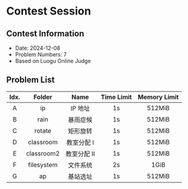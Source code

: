 # Contest Session

## Contest Information

- Date: 2024-12-08
- Problem Numbers: 7
- Based on Luogu Online Judge

## Problem List

| Idx. | Folder |    Name    | Time Limit | Memory Limit |
| :--: | :----: | :--------: | :--------: | :----------: |
|  A   | ip | IP 地址 | 1s | 512MiB |
|  B   | rain | 暴雨症候 | 1s | 512MiB |
|  C   | rotate | 矩形旋转 | 1s | 512MiB |
|  D   | classroom | 教室分配 I | 1s | 512MiB |
|  E   | classroom2 | 教室分配 II | 1s | 512MiB |
|  F   | filesystem | 文件系统 | 2s | 1GiB |
|  G   | ap | 基站选址 | 1s | 512MiB |
